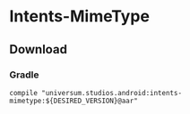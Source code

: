 Intents-MimeType
===============

## Download ##

### Gradle ###

    compile "universum.studios.android:intents-mimetype:${DESIRED_VERSION}@aar"
